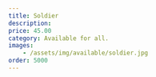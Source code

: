 ```yaml
---
title: Soldier
description: 
price: 45.00
category: Available for all.
images: 
    - /assets/img/available/soldier.jpg
order: 5000
---
```

